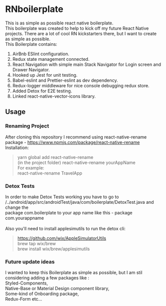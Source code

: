 # RNboilerplate

This is as simple as possible react native boilerplate.<br>
This boilerplate was created to help to kick off my future React Native projects. There are a lot of cool RN kickstarters there, but I want to create as simple as possible.<br>
This Boilerplate contains:<br>

1.  AirBnb ESlint configuration. <br>
2.  Redux state management connected. <br>
3.  React Navigation with simple main Stack Navigator for Login screen and Drawer Navigator.<br>
4.  Hooked up Jest for unit testing.<br>
5.  Babel-eslint and Prettier-eslint as dev dependency. <br>
6.  Redux-logger middleware for nice console debugging redux store. <br>
7.  Added Detox for E2E testing.<br>
8.  Linked react-native-vector-icons library.<br>

## Usage

### Renaming Project

After cloning this repository I recommend using react-native-rename package - https://www.npmjs.com/package/react-native-rename <br>
Installation:<br>

> yarn global add react-native-rename<br>
> (in the project folder) react-native-rename yourAppName<br>
> For example:<br>
> react-native-rename TravelApp<br>

### Detox Tests

In order to make Detox Tests working you have to go to <br>
/../android/app/src/androidTest/java/com/boilerplate/DetoxTest.java and change the<br>
package com.boilerplate to your app name like this - package com.yourappname<br>
<br>
Also you'll need to install applesimutils to run the detox cli:<br>

> https://github.com/wix/AppleSimulatorUtils<br>
> brew tap wix/brew<br>
> brew install wix/brew/applesimutils<br>

### Future update ideas

I wanted to keep this Boilerplate as simple as possible, but I am stil considering adding a few packages like :<br>
Styled-Components,<br>
Native-Base or Material Design component library,<br>
Some-kind of Onboarding package,<br>
Redux-Form etc...<br>
